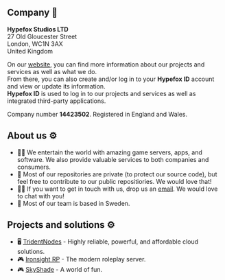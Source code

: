 ## Company 💼
**Hypefox Studios LTD**  
27 Old Gloucester Street  
London, WC1N 3AX  
United Kingdom

On our [website](https://hypefoxstudios.com "Home | Hypefox Studios"), you can find more information about our projects and services as well as what we do.  
From there, you can also create and/or log in to your **Hypefox ID** account and view or update its information.  
**Hypefox ID** is used to log in to our projects and services as well as integrated third-party applications.

Company number **14423502**. Registered in England and Wales.
## About us ⚙️
- 🙋‍♀️ We entertain the world with amazing game servers, apps, and software. We also provide valuable services to both companies and consumers.
- 🌈 Most of our repositories are private (to protect our source code), but feel free to contribute to our public repositiories. We would love that!
- 👩‍💻 If you want to get in touch with us, drop us an [email](mailto:contact@hypefoxstudios.com). We would love to chat with you!
- 🍿 Most of our team is based in Sweden.
## Projects and solutions ⚙️
- 🖥️ [TridentNodes](https://tridentnodes.com "Home | TridentNodes") - Highly reliable, powerful, and affordable cloud solutions.
- 🎮 [Ironsight RP](https://hypefoxstudios.com/soon "Home | Ironsight RP") - The modern roleplay server.
- 🎮 [SkyShade](https://hypefoxstudios.com/soon "Home | SkyShade") - A world of fun.
